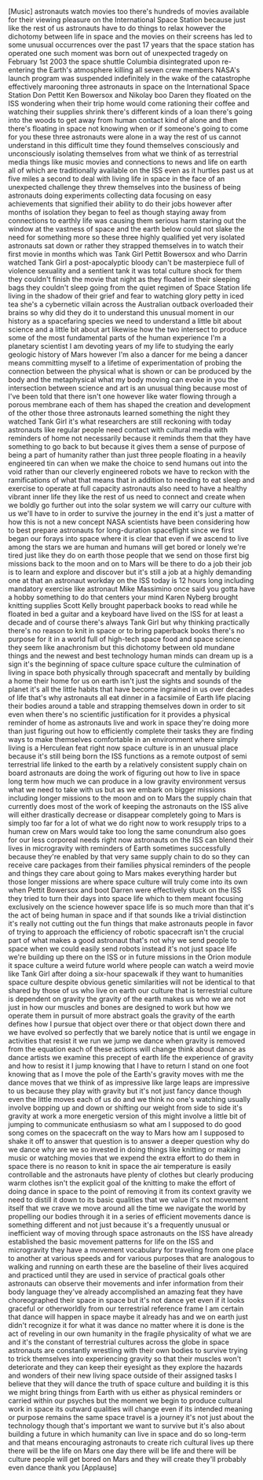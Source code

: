 
[Music]
astronauts watch movies too there&#39;s
hundreds of movies available for their
viewing pleasure on the International
Space Station because just like the rest
of us astronauts have to do things to
relax
however the dichotomy between life in
space and the movies on their screens
has led to some unusual occurrences over
the past 17 years that the space station
has operated one such moment was born
out of unexpected tragedy on February
1st 2003 the space shuttle Columbia
disintegrated upon re-entering the
Earth&#39;s atmosphere killing all seven
crew members NASA&#39;s launch program was
suspended indefinitely in the wake of
the catastrophe effectively marooning
three astronauts in space on the
International Space Station Don Pettit
Ken Bowersox and Nikolay boo Daren they
floated on the ISS wondering when their
trip home would come rationing their
coffee and watching their supplies
shrink there&#39;s different kinds of a loan
there&#39;s going into the woods to get away
from human contact kind of alone
and then there&#39;s floating in space not
knowing when or if someone&#39;s going to
come for you these three astronauts were
alone in a way the rest of us cannot
understand in this difficult time they
found themselves consciously and
unconsciously isolating themselves from
what we think of as terrestrial media
things like music movies and connections
to news and life on earth all of which
are traditionally available on the ISS
even as it hurtles past us at five miles
a second to deal with living life in
space in the face of an unexpected
challenge they threw themselves into the
business of being astronauts doing
experiments collecting data focusing on
easy achievements that signified their
ability to do their jobs
however after months of isolation they
began to feel as though staying away
from connections to earthly life was
causing them serious harm staring out
the window at the vastness of space and
the earth below could not slake the need
for something more so these three highly
qualified yet very isolated astronauts
sat down or rather they strapped
themselves in to watch their first movie
in months which was Tank Girl Pettit
Bowersox and who Darrin watched Tank
Girl a post-apocalyptic bloody can&#39;t be
masterpiece full of violence sexuality
and a sentient tank it was total culture
shock for them they couldn&#39;t finish the
movie that night as they floated in
their sleeping bags they couldn&#39;t sleep
going from the quiet regimen of Space
Station life living in the shadow of
their grief and fear to watching glory
petty in iced tea she&#39;s a cybernetic
villain across the Australian outback
overloaded their brains so why did they
do it to understand this unusual moment
in our history as a spacefaring species
we need to understand a little bit about
science and a little bit about art
likewise how the two intersect to
produce some of the most fundamental
parts of the human experience I&#39;m a
planetary scientist I am devoting years
of my life to studying the early
geologic history of Mars however I&#39;m
also a dancer for me being a dancer
means committing myself to a lifetime of
experimentation of probing the
connection between the physical what is
shown or can be produced by the body and
the metaphysical what my body moving can
evoke in you the intersection between
science and art is an unusual thing
because most of
I&#39;ve been told that there isn&#39;t one
however like water flowing through a
porous membrane each of them has shaped
the creation and development of the
other those three astronauts learned
something the night they watched Tank
Girl it&#39;s what researchers are still
reckoning with today astronauts like
regular people need contact with
cultural media with reminders of home
not necessarily because it reminds them
that they have something to go back to
but because it gives them a sense of
purpose of being a part of humanity
rather than just three people floating
in a heavily engineered tin can when we
make the choice to send humans out into
the void rather than our cleverly
engineered robots we have to reckon with
the ramifications of what that means
that in addition to needing to eat sleep
and exercise to operate at full capacity
astronauts also need to have a healthy
vibrant inner life they like the rest of
us need to connect and create when we
boldly go further out into the solar
system we will carry our culture with us
we&#39;ll have to in order to survive the
journey in the end it&#39;s just a matter of
how this is not a new concept NASA
scientists have been considering how to
best prepare astronauts for
long-duration spaceflight since we first
began our forays into space where it is
clear that even if we ascend to live
among the stars we are human and humans
will get bored or lonely
we&#39;re tired just like they do on earth
those people that we send on those first
big missions back to the moon and on to
Mars will be there to do a job their job
is to learn and explore and discover but
it&#39;s still a job at a highly demanding
one at that an astronaut workday on the
ISS today is 12 hours long
including mandatory exercise like
astronaut Mike Massimino once said you
gotta have a hobby something to do that
centers your mind Karen Nyberg brought
knitting supplies Scott Kelly brought
paperback books to read while he floated
in bed a guitar and a keyboard have
lived on the ISS for at least a decade
and of course there&#39;s always Tank Girl
but why thinking practically there&#39;s no
reason to knit in space or to bring
paperback books there&#39;s no purpose for
it in a world full of high-tech space
food and space science they seem like
anachronism
but this dichotomy between old mundane
things and the newest and best
technology human minds can dream up is a
sign it&#39;s the beginning of space culture
space culture the culmination of living
in space both physically through
spacecraft and mentally by building a
home their home for us on earth isn&#39;t
just the sights and sounds of the planet
it&#39;s all the little habits that have
become ingrained in us over decades of
life that&#39;s why astronauts all eat
dinner in a facsimile of Earth life
placing their bodies around a table and
strapping themselves down in order to
sit even when there&#39;s no scientific
justification for it provides a physical
reminder of home as astronauts live and
work in space they&#39;re doing more than
just figuring out how to efficiently
complete their tasks they are finding
ways to make themselves comfortable in
an environment where simply living is a
Herculean feat right now space culture
is in an unusual place because it&#39;s
still being born the ISS functions as a
remote outpost of semi terrestrial life
linked to the earth by a relatively
consistent supply chain
on board astronauts are doing the work
of figuring out how to live in space
long term how much we can produce in a
low gravity environment versus what we
need to take with us but as we embark on
bigger missions including longer
missions to the moon and on to Mars the
supply chain that currently does most of
the work of keeping the astronauts on
the ISS alive will either drastically
decrease or disappear completely going
to Mars is simply too far for a lot of
what we do right now to work resupply
trips to a human crew on Mars would take
too long the same conundrum also goes
for our less corporeal needs right now
astronauts on the ISS can blend their
lives in microgravity with reminders of
Earth sometimes successfully because
they&#39;re enabled by that very same supply
chain to do so they can receive care
packages from their families physical
reminders of the people and things they
care about going to Mars makes
everything harder but those longer
missions are where space culture will
truly come into its own when Pettit
Bowersox and boot Darren were
effectively stuck on the ISS they tried
to turn their days into space life which
to them meant focusing exclusively on
the science however space life is so
much more than that it&#39;s the act of
being human in space and if that sounds
like a trivial distinction it&#39;s really
not cutting out the fun things that make
astronauts people in favor of trying to
approach the efficiency of robotic
spacecraft isn&#39;t the crucial part of
what makes a good astronaut that&#39;s not
why we send people to space when we
could easily send robots instead it&#39;s
not just space life we&#39;re building up
there on the ISS or in future missions
in the Orion module it
space culture a weird future world where
people can watch a weird movie like Tank
Girl after doing a six-hour spacewalk if
they want to humanities space culture
despite obvious genetic similarities
will not be identical to that shared by
those of us who live on earth our
culture that is terrestrial culture is
dependent on gravity the gravity of the
earth makes us who we are not just in
how our muscles and bones are designed
to work but how we operate them in
pursuit of more abstract goals the
gravity of the earth defines how I
pursue that object over there or that
object down there and we have evolved so
perfectly that we barely notice that is
until we engage in activities that
resist it we run we jump we dance when
gravity is removed from the equation
each of these actions will change think
about dance as dance artists we examine
this precept of earth life the
experience of gravity and how to resist
it I jump knowing that I have to return
I stand on one foot knowing that as I
move the pole of the Earth&#39;s gravity
moves with me the dance moves that we
think of as impressive like large leaps
are impressive to us because they play
with gravity but it&#39;s not just fancy
dance though even the little moves each
of us do and we think no one&#39;s watching
usually involve bopping up and down or
shifting our weight from side to side
it&#39;s gravity at work a more energetic
version of this might involve a little
bit of jumping to communicate enthusiasm
so what am I supposed to do
good song comes on the spacecraft on the
way to Mars how am I supposed to shake
it off to answer that question is to
answer a deeper question why do we dance
why are we so invested in doing things
like knitting or making music or
watching movies that we expend the extra
effort to do them in space there is no
reason to knit in space the air
temperature is easily controllable and
the astronauts have plenty of clothes
but clearly producing warm clothes isn&#39;t
the explicit goal of the knitting to
make the effort of doing dance in space
to the point of removing it from its
context gravity we need to distill it
down to its basic qualities that we
value it&#39;s not movement itself that we
crave we move around all the time we
navigate the world by propelling our
bodies through it in a series of
efficient movements dance is something
different and not just because it&#39;s a
frequently unusual or inefficient way of
moving through space astronauts on the
ISS have already established the basic
movement patterns for life on the ISS
and microgravity they have a movement
vocabulary for traveling from one place
to another at various speeds and for
various purposes that are analogous to
walking and running on earth
these are the baseline of their lives
acquired and practiced until they are
used in service of practical goals other
astronauts can observe their movements
and infer information from their body
language they&#39;ve already accomplished an
amazing feat they have choreographed
their space in space but it&#39;s not dance
yet even if it looks graceful or
otherworldly
from our terrestrial reference frame I
am certain that dance will happen in
space maybe it already has and we on
earth just didn&#39;t recognize it for what
it was dance no matter where it is done
is the act of reveling in our own
humanity in the fragile physicality of
what we are and it&#39;s the constant of
terrestrial cultures across the globe in
space astronauts are constantly
wrestling with their own bodies to
survive trying to trick themselves into
experiencing gravity so that their
muscles won&#39;t deteriorate and they can
keep their eyesight as they explore the
hazards and wonders of their new living
space outside of their assigned tasks I
believe that they will dance the truth
of space culture and building it is this
we might bring things from Earth with us
either as physical reminders or carried
within our psyches but the moment we
begin to produce cultural work in space
its outward qualities will change even
if its intended meaning or purpose
remains the same space travel is a
journey it&#39;s not just about the
technology though that&#39;s important we
want to survive but it&#39;s also about
building a future in which humanity can
live in space and do so long-term and
that means encouraging astronauts to
create rich cultural lives up there
there will be the life on Mars one day
there will be life and there will be
culture people will get bored on Mars
and they will create they&#39;ll probably
even dance thank you
[Applause]
